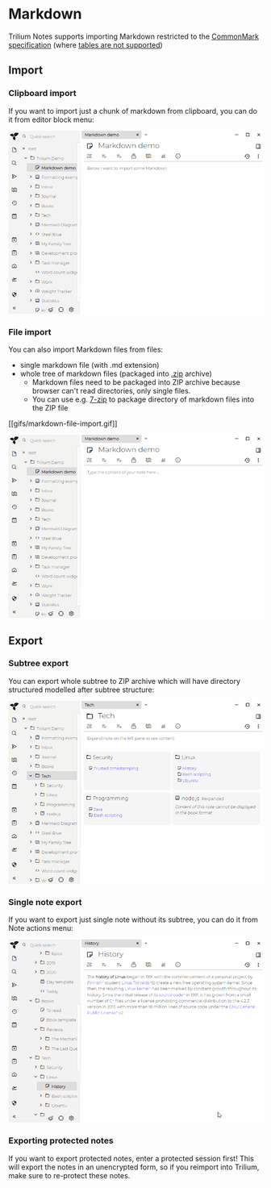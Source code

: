 # Markdown
Trilium Notes supports importing Markdown restricted to the [CommonMark specification](https://spec.commonmark.org/current/) (where [tables are not supported](https://github.com/TriliumNext/Notes/issues/2026))

## Import

### Clipboard import

If you want to import just a chunk of markdown from clipboard, you can do it from editor block menu:

![](../../Attachments/markdown-inline-import.gif)

### File import

You can also import Markdown files from files:

*   single markdown file (with .md extension)
*   whole tree of markdown files (packaged into [.zip](https://en.wikipedia.org/wiki/Tar_\(computing\)) archive)
    *   Markdown files need to be packaged into ZIP archive because browser can't read directories, only single files.
    *   You can use e.g. [7-zip](https://www.7-zip.org) to package directory of markdown files into the ZIP file

\[\[gifs/markdown-file-import.gif\]\]

![](../../Attachments/markdown-file-import.gif)

## Export

### Subtree export

You can export whole subtree to ZIP archive which will have directory structured modelled after subtree structure:

![](../../Attachments/markdown-export-subtree.gif)

### Single note export

If you want to export just single note without its subtree, you can do it from Note actions menu:

![](../../Attachments/markdown-export-note.gif)

### Exporting protected notes

If you want to export protected notes, enter a protected session first! This will export the notes in an unencrypted form, so if you reimport into Trilium, make sure to re-protect these notes.